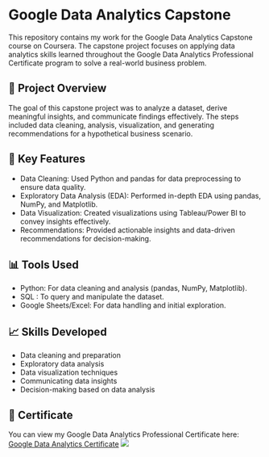 # Google Data Analytics Capstone

This repository contains my work for the Google Data Analytics Capstone course on Coursera. 
The capstone project focuses on applying data analytics skills learned throughout the Google Data Analytics Professional Certificate program to solve a real-world business problem.

## 📜 Project Overview

The goal of this capstone project was to analyze a dataset, derive meaningful insights, and communicate findings effectively. 
The steps included data cleaning, analysis, visualization, and generating recommendations for a hypothetical business scenario.

## 🚀 Key Features

- Data Cleaning: Used Python and pandas for data preprocessing to ensure data quality.
- Exploratory Data Analysis (EDA): Performed in-depth EDA using pandas, NumPy, and Matplotlib.
- Data Visualization: Created visualizations using Tableau/Power BI to convey insights effectively.
- Recommendations: Provided actionable insights and data-driven recommendations for decision-making.

## 📊 Tools Used

- Python: For data cleaning and analysis (pandas, NumPy, Matplotlib).
- SQL : To query and manipulate the dataset.
- Google Sheets/Excel: For data handling and initial exploration.

## 📈 Skills Developed

- Data cleaning and preparation
- Exploratory data analysis
- Data visualization techniques
- Communicating data insights
- Decision-making based on data analysis

## 📜 Certificate

You can view my Google Data Analytics Professional Certificate here: [Google Data Analytics Certificate](https://www.coursera.org/account/accomplishments/professional-cert/TK9DMKL8NJMZ)
![](https://github.com/user-attachments/assets/0455c1b2-ef78-49db-83b6-757bd287f083)
